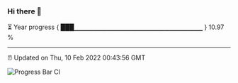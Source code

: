 ### Hi there 👋

⏳ Year progress { ███▁▁▁▁▁▁▁▁▁▁▁▁▁▁▁▁▁▁▁▁▁▁▁▁▁▁▁ } 10.97 %

---

⏰ Updated on Thu, 10 Feb 2022 00:43:56 GMT

![Progress Bar CI](https://github.com/liununu/liununu/workflows/Progress%20Bar%20CI/badge.svg)
